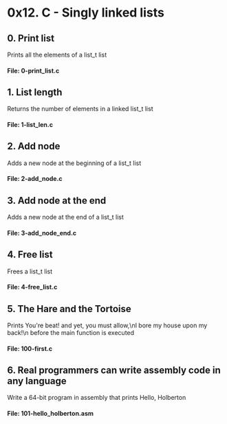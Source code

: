 # 0x12. C - Singly linked lists

## 0. Print list
Prints all the elements of a list_t list
#### File: 0-print_list.c

## 1. List length
Returns the number of elements in a linked list_t list
#### File: 1-list_len.c

## 2. Add node
Adds a new node at the beginning of a list_t list
#### File: 2-add_node.c

## 3. Add node at the end
Adds a new node at the end of a list_t list
#### File: 3-add_node_end.c

## 4. Free list
Frees a list_t list
#### File: 4-free_list.c

## 5. The Hare and the Tortoise
Prints You're beat! and yet, you must allow,\nI bore my house upon my back!\n before the main function is executed
#### File: 100-first.c

## 6. Real programmers can write assembly code in any language
Write a 64-bit program in assembly that prints Hello, Holberton
#### File: 101-hello_holberton.asm
